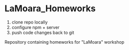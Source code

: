 # LaMoara_Homeworks

1. clone repo locally
2. configure npm + server
3. push code changes back to git

Repository containing homeworks for "LaMoara" workshop
